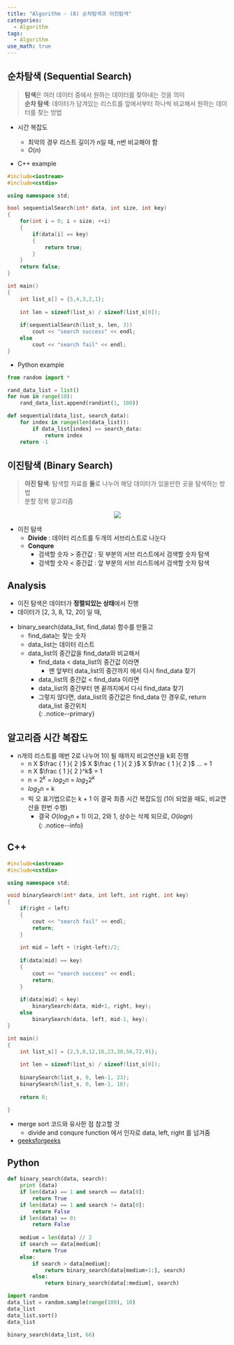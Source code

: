 ```yaml
---
title: "Algorithm - (8) 순차탐색과 이진탐색"
categories:
  - Algorithm
tags:
  - Algorithm
use_math: true
---
```


## 순차탐색 (Sequential Search)
> **탐색**은 여러 데이터 중에서 원하는 데이터를 찾아내는 것을 의미  
> **순차 탐색**: 데이터가 담겨있는 리스트를 앞에서부터 하나씩 비교해서 원하는 데이터를 찾는 방법  


* 시간 복잡도  
	* 최악의 경우 리스트 길이가 n일 때, n번 비교해야 함  
	* $O(n)$  

* C++ example   

```cpp
#include<iostream>
#include<cstdio>

using namespace std;

bool sequentialSearch(int* data, int size, int key)
{
	for(int i = 0; i < size; ++i)
	{
		if(data[i] == key)
		{
			return true;
		}
	}
	return false;
}

int main()
{
	int list_s[] = {5,4,3,2,1};
	
	int len = sizeof(list_s) / sizeof(list_s[0]);
	
	if(sequentialSearch(list_s, len, 3))
		cout << "search success" << endl;
	else
		cout << "search fail" << endl;
}
```

* Python example  

```python
from random import *

rand_data_list = list()
for num in range(10):
    rand_data_list.append(randint(1, 100))
```

```python
def sequential(data_list, search_data):
    for index in range(len(data_list)):
        if data_list[index] == search_data:
            return index
    return -1
```

## 이진탐색 (Binary Search)
> **이진 탐색**: 탐색할 자료를 **둘**로 나누어 해당 데이터가 있을만한 곳을 탐색하는 방법  
> 분할 정복 알고리즘  


<center>
	<a href="https://en.wikipedia.org/wiki/Binary_search_algorithm">
		<img src="https://upload.wikimedia.org/wikipedia/commons/thumb/8/83/Binary_Search_Depiction.svg/1920px-Binary_Search_Depiction.svg.png"/>
	</a>
</center>



* 이진 탐색  
	* **Divide** : 데이터 리스트를 두개의 서브리스트로 나눈다  
	* **Conqure**  
		* 검색할 숫자 > 중간값 :  뒷 부분의 서브 리스트에서 검색할 숫자 탐색  
		* 검색할 숫자 < 중간값 :	앞 부분의 서브 리스트에서 검색할 숫자 탐색  
		
		
## Analysis  
* 이진 탐색은 데이터가 **정렬되있는 상태**에서 진행  
* 데이터가 [2, 3, 8, 12, 20] 일 때,  
- binary_search(data_list, find_data) 함수를 만들고  
	- find_data는 찾는 숫자  
	- data_list는 데이터 리스트  
	- data_list의 중간값을 find_data와 비교해서  
		- find_data < data_list의 중간값 이라면  
			- 맨 앞부터 data_list의 중간까지 에서 다시 find_data 찾기  
		- data_list의 중간값 < find_data 이라면  
		- data_list의 중간부터 맨 끝까지에서 다시 find_data 찾기  
		- 그렇지 않다면, data_list의 중간값은 find_data 인 경우로, return data_list 중간위치  
{: .notice--primary}

## 알고리즘 시간 복잡도
* n개의 리스트를 매번 2로 나누어 1이 될 때까지 비교연산을 k회 진행
	- n X $\frac { 1 }{ 2 }$ X $\frac { 1 }{ 2 }$ X $\frac { 1 }{ 2 }$ ... = 1
	- n X $\frac { 1 }{ 2 }^k$ = 1
	- n = $2^k$ = $log_2 n$ = $log_2 2^k$
	- $log_2 n$ = k  
	- 빅 오 표기법으로는 k + 1 이 결국 최종 시간 복잡도임 (1이 되었을 때도, 비교연산을 한번 수행)  
		- 결국 $O(log_2 n + 1)$ 이고, 2와 1, 상수는 삭제 되므로, $O(log n)$  
{: .notice--info}

## C++ 

```cpp
#include<iostream>
#include<cstdio>

using namespace std;

void binarySearch(int* data, int left, int right, int key)
{
	if(right < left)
	{
		cout << "search fail" << endl;
		return;
	}
	
	int mid = left + (right-left)/2;
	
	if(data[mid] == key)
	{
		cout << "search success" << endl;
		return;
	}
	
	if(data[mid] < key)
		binarySearch(data, mid+1, right, key);
	else
		binarySearch(data, left, mid-1, key);
}

int main()
{
	int list_s[] = {2,5,8,12,16,23,38,56,72,91};
	
	int len = sizeof(list_s) / sizeof(list_s[0]);
	
	binarySearch(list_s, 0, len-1, 23);
	binarySearch(list_s, 0, len-1, 10);
	
	return 0;

}
```
* merge sort 코드와 유사한 점 참고할 것  
	* divide and conqure function 에서 인자로 data, left, right 를 넘겨줌  
* [geeksforgeeks](https://www.geeksforgeeks.org/binary-search/)  

## Python

```python
def binary_search(data, search):
    print (data)
    if len(data) == 1 and search == data[0]:
        return True
    if len(data) == 1 and search != data[0]:
        return False
    if len(data) == 0:
        return False
    
    medium = len(data) // 2
    if search == data[medium]:
        return True
    else:
        if search > data[medium]:
            return binary_search(data[medium+1:], search)
        else:
            return binary_search(data[:medium], search)
```

```python
import random
data_list = random.sample(range(100), 10)
data_list
data_list.sort() 
data_list

binary_search(data_list, 66)
```

